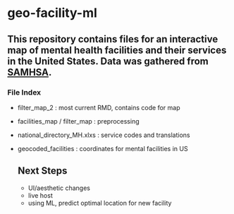 # geo-facility-ml
## This repository contains files for an interactive map of mental health facilities and their services in the United States. Data was gathered from [SAMHSA](https://www.samhsa.gov/data/report/national-directory-of-mental-health-treatment-facilities).
### File Index
- filter_map_2 : most current RMD, contains code for map
- facilities_map / filter_map : preprocessing
- national_directory_MH.xlxs : service codes and translations
- geocoded_facilities : coordinates for mental facilities in US



  ## Next Steps
  - UI/aesthetic changes
  - live host
  - using ML, predict optimal location for new facility
